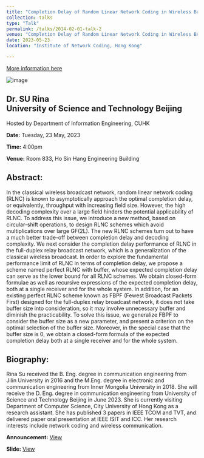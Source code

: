 ```yaml
---
title: "Completion Delay of Random Linear Network Coding in Wireless Broadcast Networks"
collection: talks
type: "Talk"
permalink: /talks/2014-02-01-talk-2
venue: "Completion Delay of Random Linear Network Coding in Wireless Broadcast Networks"
date: 2023-05-23
location: "Institute of Network Coding, Hong Kong"

---
```


[More information here](https://www.inc.cuhk.edu.hk/seminars/completion-delay-random-linear-network-coding-wireless-broadcast-networks)

[//]: # (<img src=/images/_talks/hk_inc.png>)
![image]({{site.url}}/images/talks/hk_inc.png)


## Dr. SU Rina <br/> University of Science and Technology Beijing
Hosted by Department of Information Engineering, CUHK

**Date:** 
Tuesday, 23 May, 2023

**Time:** 
4:00pm

**Venue:** 
Room 833, Ho Sin Hang Engineering Building

## Abstract: 
In the classical wireless broadcast network, random linear network coding (RLNC) is known to asymptotically approach the optimal completion delay, or equivalently, throughput with increasing field size. However, the high decoding complexity over a large field hinders the potential applicability of RLNC. To address this issue, we introduce a new method, based on circular-shift operations, to design RLNC schemes which avoid multiplications over large GF(2L). The new RLNC schemes turn out to have a much better trade-off between completion delay and decoding complexity.
We next consider the completion delay performance of RLNC in the full-duplex relay broadcast network, which is a generalization of the classical wireless broadcast. In order to explore the fundamental performance limit of RLNC in terms of completion delay, we propose a scheme named perfect RLNC with buffer, whose expected completion delay can serve as the lower bound for all RLNC schemes. We obtain closed-form formulae as well as recursive expressions of the expected completion delay, both at a single receiver and for the whole system.
In addition, for an existing perfect RLNC scheme known as FBPF (Fewest Broadcast Packets First) designed for the full-duplex relay broadcast network, it does not take buffer size into consideration, so it may involve unnecessary buffer and diminish the practicability. To solve this issue, we generalize FBPF to consider the buffer size as a new parameter, and present a criterion on the optimal selection of the buffer size. Moreover, in the special case that the buffer size is 0, we obtain a closed-form formula of the expected completion delay both at a single receiver and for the whole system.

## Biography: 
Rina Su received the B. Eng. degree in communication engineering from Jilin University in 2016 and the M.Eng. degree in electronic and communication engineering from Inner Mongolia University in 2018. She will receive the D. Eng. degree in communication engineering from University of Science and Technology Beijing in June 2023. She is currently visiting Department of Computer Science, City University of Hong Kong as a research assistant. She has published 3 papers in IEEE TCOM and TVT, and delivered paper oral presentation at IEEE ISIT and ICC. Her research interests include network coding and wireless communication.


**Announcement:** [View](/files/sem1723_Dr.%20SU%20Rina_2030523.pdf)

**Slide:** [View](/files/INC_talk.pdf)